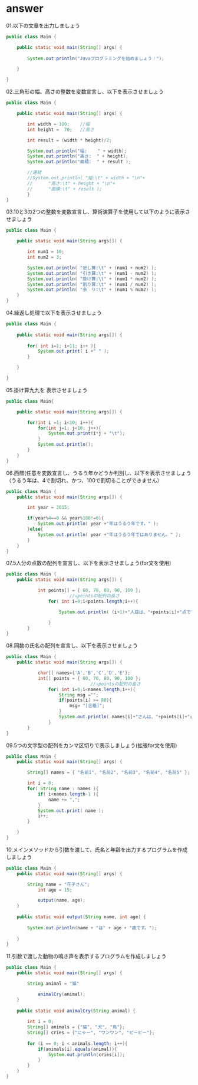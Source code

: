 # answer

01.以下の文章を出力しましょう
```java
public class Main {

	public static void main(String[] args) {
		
		System.out.println("Javaプログラミングを始めましょう！");

	}

}
```

02.三角形の幅、高さの整数を変数宣言し、以下を表示させましょう
```java
public class Main {

	public static void main(String[] args) {

		int width = 100; 	//幅
		int height =  70;	//高さ

		int result = (width * height)/2;

		System.out.println("幅:    " + width);
		System.out.println("高さ:  " + height);
		System.out.println("面積:  " + result );

		//連結
		//System.out.println( "幅:\t" + width + "\n"+
		//		"高さ:\t" + height + "\n"+
		//		"面積:\t" + result );
		}
}
```

03.10と3の2つの整数を変数宣言し、算術演算子を使用して以下のように表示させましょう
```java
public class Main {

	public static void main(String args[]) {

		int num1 = 10;
		int num2 = 3;

		System.out.println( "足し算:\t" + (num1 + num2) );
		System.out.println( "引き算:\t" + (num1 - num2) );
		System.out.println( "掛け算:\t" + (num1 * num2) );
		System.out.println( "割り算:\t" + (num1 / num2) );
		System.out.println( "余　り:\t" + (num1 % num2) );
	}
}
```

04.繰返し処理で以下を表示させましょう
```java
public class Main {
	
	public static void main(String args[]) {
		
		for( int i=1; i<11; i++ ){
			System.out.print( i +" " );
		}

	}

}
```

05.掛け算九九を 表示させましょう
```java
public class Main{

	public static void main(String args[]) {

		for(int i =1; i<10; i++){
			for(int j=1; j<10; j++){
				System.out.print(i*j + "\t");
			}
			System.out.println();
		}
	}
}
```

06.西暦(任意を変数宣言し、うるう年かどうか判別し、以下を表示させましょう（うるう年は、4で割切れ、かつ、100で割切ることができません）
```java
public class Main {
	public static void main(String args[]) {

		int year = 2015;

		if(year%4==0 && year%100!=0){
			System.out.println( year +"年はうるう年です。" );
		}else{
			System.out.println( year +"年はうるう年ではありません。" );
		}
	}
}
```

07.5人分の点数の配列を宣言し、以下を表示させましょう(for文を使用)
```java
public class Main {
    public static void main(String args[]) {

			int points[] = { 60, 70, 80, 90, 100 };
						//↓pointsの配列の長さ
				for( int i=0;i<points.length;i++){

					System.out.println( (i+1)+"人目は、"+points[i]+"点です。");

				}
		}
}
```

08.同数の氏名の配列を宣言し、以下を表示させましょう
```java
public class Main {
	public static void main(String args[]) {

			char[] names={'A','B','C','D','E'};
			int[] points = { 60, 70, 80, 90, 100 };
								//↓pointsの配列の長さ
				for( int i=0;i<names.length;i++){
					String msg ="";
					if(points[i] >= 80){
					 	msg= "[合格]";
					}
					System.out.println( names[i]+"さんは、"+points[i]+"点です。"+msg);
				}
		}
}
```

09.5つの文字型の配列をカンマ区切りで表示しましょう(拡張for文を使用)
```java
public class Main {
	public static void main(String[] args) {

		String[] names = { "名前1", "名前2", "名前3", "名前4", "名前5" };

		int i = 0;
		for( String name : names ){
			if( i<names.length-1 ){
				name += ",";
			}
			System.out.print( name );
			i++;
		}

	}
}
```

10.メインメソッドから引数を渡して、氏名と年齢を出力するプログラムを作成しましょう
```java
public class Main {
	public static void main(String[] args) {

		String name = "花子さん";
    		int age = 15;

    		output(name, age);
	}
  
	public static void output(String name, int age) {
  
		System.out.println(name + "は" + age + "歳です。");
    
	}
}
```

11.引数で渡した動物の鳴き声を表示するプログラムを作成しましょう
```java
public class Main {
	public static void main(String[] args) {

		String animal = "猫"

    		animalCry(animal);
	}
  
	public static void animalCry(String animal) {
  
		int i = 0;
		String[] animals = {"猫", "犬", "鳥"};
		String[] cries = {"にゃー", "ワンワン", "ピーピー"};
		
		for (i == 0; i < animals.length; i++){
			if(animals[i].equals(animal)){
				System.out.println(cries[i]);
			}
		} 
	}
}
```
